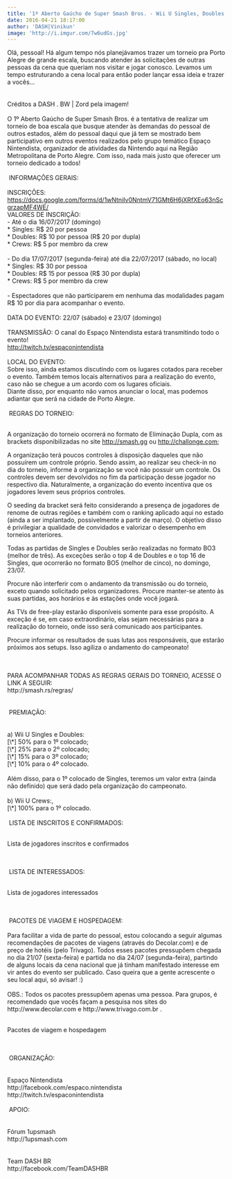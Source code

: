 ```yaml
---
title: '1º Aberto Gaúcho de Super Smash Bros. - Wii U Singles, Doubles e Crews! (22/07 e 23/07)'
date: 2016-04-21 18:17:00
author: 'DASH|Vinikun'
image: 'http://i.imgur.com/7w6udGs.jpg'
---
```



Ol&aacute;, pessoal! H&aacute; algum tempo n&oacute;s planej&aacute;vamos trazer um torneio pra Porto Alegre de grande escala, buscando atender &agrave;s solicita&ccedil;&otilde;es de outras pessoas da cena que queriam nos visitar e jogar conosco. Levamos um tempo estruturando a cena local para ent&atilde;o poder lan&ccedil;ar essa ideia e trazer a voc&ecirc;s...
<br>
<br>
<br>Cr&eacute;ditos a DASH . BW | Zord pela imagem!
<br>
<br>O 1&ordm; Aberto Ga&uacute;cho de Super Smash Bros. &eacute; a tentativa de realizar um torneio de boa escala que busque atender &agrave;s demandas do pessoal de outros estados, al&eacute;m do pessoal daqui que j&aacute; tem se mostrado bem participativo em outros eventos realizados pelo grupo tem&aacute;tico Espa&ccedil;o Nintendista, organizador de atividades da Nintendo aqui na Regi&atilde;o Metropolitana de Porto Alegre. Com isso, nada mais justo que oferecer um torneio dedicado a todos!
<br>
<br>&nbsp;INFORMA&Ccedil;&Otilde;ES GERAIS:&nbsp;
<br>
<br>INSCRI&Ccedil;&Otilde;ES: https://docs.google.com/forms/d/1wNtniIv0NntmV71GMt6H6jXRfXEo63nScgrzapMF4WE/
<br>VALORES DE INSCRI&Ccedil;&Atilde;O:
<br>- At&eacute; o dia 16/07/2017 (domingo)
<br>\* Singles: R$ 20 por pessoa
<br>\* Doubles: R$ 10 por pessoa (R$ 20 por dupla)
<br>\* Crews: R$ 5 por membro da crew
<br>
<br>- Do dia 17/07/2017 (segunda-feira) at&eacute; dia 22/07/2017 (s&aacute;bado, no local)
<br>\* Singles: R$ 30 por pessoa
<br>\* Doubles: R$ 15 por pessoa (R$ 30 por dupla)
<br>\* Crews: R$ 5 por membro da crew
<br>
<br>- Espectadores que n&atilde;o participarem em nenhuma das modalidades pagam R$ 10 por dia para acompanhar o evento.
<br>
<br>DATA DO EVENTO: 22/07 (s&aacute;bado) e 23/07 (domingo)
<br>
<br>TRANSMISS&Atilde;O: O canal do Espa&ccedil;o Nintendista estar&aacute; transmitindo todo o evento!
<br>http://twitch.tv/espaconintendista
<br>
<br>LOCAL DO EVENTO:
<br>Sobre isso, ainda estamos discutindo com os lugares cotados para receber o evento. Tamb&eacute;m temos locais alternativos para a realiza&ccedil;&atilde;o do evento, caso n&atilde;o se chegue a um acordo com os lugares oficiais.
<br>Diante disso, por enquanto n&atilde;o vamos anunciar o local, mas podemos adiantar que ser&aacute; na cidade de Porto Alegre.
<br>
<br>&nbsp;REGRAS DO TORNEIO:&nbsp;
<br>&nbsp;

A organiza&ccedil;&atilde;o do torneio ocorrer&aacute; no formato de Elimina&ccedil;&atilde;o Dupla, com as brackets disponibilizadas no site http://smash.gg ou http://challonge.com;

A organiza&ccedil;&atilde;o ter&aacute; poucos controles &agrave; disposi&ccedil;&atilde;o daqueles que n&atilde;o possu&iacute;rem um controle pr&oacute;prio. Sendo assim, ao realizar seu check-in no dia do torneio, informe &agrave; organiza&ccedil;&atilde;o se voc&ecirc; n&atilde;o possuir um controle. Os controles devem ser devolvidos no fim da participa&ccedil;&atilde;o desse jogador no respectivo dia. Naturalmente, a organiza&ccedil;&atilde;o do evento incentiva que os jogadores levem seus pr&oacute;prios controles.

O seeding da bracket ser&aacute; feito considerando a presen&ccedil;a de jogadores de renome de outras regi&otilde;es e tamb&eacute;m com o ranking aplicado aqui no estado (ainda a ser implantado, possivelmente a partir de mar&ccedil;o). O objetivo disso &eacute; privilegiar a qualidade de convidados e valorizar o desempenho em torneios anteriores.

Todas as partidas de Singles e Doubles ser&atilde;o realizadas no formato BO3 (melhor de tr&ecirc;s). As exce&ccedil;&otilde;es ser&atilde;o o top 4 de Doubles e o top 16 de Singles, que ocorrer&atilde;o no formato BO5 (melhor de cinco), no domingo, 23/07.

Procure n&atilde;o interferir com o andamento da transmiss&atilde;o ou do torneio, exceto quando solicitado pelos organizadores. Procure manter-se atento &agrave;s suas partidas, aos hor&aacute;rios e &agrave;s esta&ccedil;&otilde;es onde voc&ecirc; jogar&aacute;.

As TVs de free-play estar&atilde;o dispon&iacute;veis somente para esse prop&oacute;sito. A exce&ccedil;&atilde;o &eacute; se, em caso extraordin&aacute;rio, elas sejam necess&aacute;rias para a realiza&ccedil;&atilde;o do torneio, onde isso ser&aacute; comunicado aos participantes.

Procure informar os resultados de suas lutas aos respons&aacute;veis, que estar&atilde;o pr&oacute;ximos aos setups. Isso agiliza o andamento do campeonato!

<br>
<br>PARA ACOMPANHAR TODAS AS REGRAS GERAIS DO TORNEIO, ACESSE O LINK A SEGUIR:
<br>http://smash.rs/regras/
<br>
<br>
<br>&nbsp;PREMIA&Ccedil;&Atilde;O: &nbsp;
<br>
<br>
<br>a) Wii U Singles e Doubles:
<br>[\*] 50% para o 1&ordm; colocado;
<br>[\*] 25% para o 2&ordm; colocado;
<br>[\*] 15% para o 3&ordm; colocado;
<br>[\*] 10% para o 4&ordm; colocado.
<br>
<br>Al&eacute;m disso, para o 1&ordm; colocado de Singles, teremos um valor extra (ainda n&atilde;o definido) que ser&aacute; dado pela organiza&ccedil;&atilde;o do campeonato.
<br>
<br>b) Wii U Crews:,
<br>[\*] 100% para o 1&ordm; colocado.
<br>
<br>&nbsp;LISTA DE INSCRITOS E CONFIRMADOS:&nbsp;
<br>&nbsp;

Lista de jogadores inscritos e confirmados

<br>
<br>&nbsp;LISTA DE INTERESSADOS:&nbsp;
<br>&nbsp;

Lista de jogadores interessados

<br>
<br>&nbsp;PACOTES DE VIAGEM E HOSPEDAGEM:&nbsp;
<br>
<br>Para facilitar a vida de parte do pessoal, estou colocando a seguir algumas recomenda&ccedil;&otilde;es de pacotes de viagens (atrav&eacute;s do Decolar.com) e de pre&ccedil;o de hot&eacute;is (pelo Trivago). Todos esses pacotes pressup&otilde;em chegada no dia 21/07 (sexta-feira) e partida no dia 24/07 (segunda-feira), partindo de alguns locais da cena nacional que j&aacute; tinham manifestado interesse em vir antes do evento ser publicado. Caso queira que a gente acrescente o seu local aqui, s&oacute; avisar! :)
<br>
<br>OBS.: Todos os pacotes pressup&otilde;em apenas uma pessoa. Para grupos, &eacute; recomendado que voc&ecirc;s fa&ccedil;am a pesquisa nos sites do http://www.decolar.com e&nbsp;http://www.trivago.com.br .
<br>&nbsp;

Pacotes de viagem e hospedagem

<br>
<br>&nbsp;ORGANIZA&Ccedil;&Atilde;O:&nbsp;
<br>
<br>
<br>Espa&ccedil;o Nintendista
<br>http://facebook.com/espaco.nintendista
<br>http://twitch.tv/espaconintendista
<br>
<br>&nbsp;APOIO:&nbsp;
<br>
<br>
<br>F&oacute;rum 1upsmash
<br>http://1upsmash.com
<br>
<br>
<br>Team DASH BR
<br>http://facebook.com/TeamDASHBR